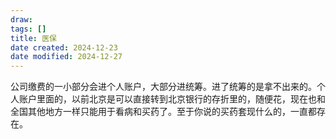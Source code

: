 ```yaml
---
draw:
tags: []
title: 医保
date created: 2024-12-23
date modified: 2024-12-27
---
```


公司缴费的一小部分会进个人账户，大部分进统筹。进了统筹的是拿不出来的。个人账户里面的，以前北京是可以直接转到北京银行的存折里的，随便花，现在也和全国其他地方一样只能用于看病和买药了。至于你说的买药套现什么的，一直都存在。
